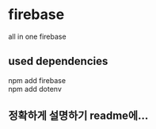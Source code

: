 # firebase

all in one firebase

## used dependencies

npm add firebase  
npm add dotenv

## 정확하게 설명하기 readme에...
